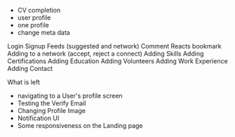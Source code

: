 - CV completion
- user profile
- one profile
- change meta data

Login
Signup
Feeds (suggested and network)
Comment
Reacts
bookmark
Adding to a network (accept, reject a connect)
Adding Skills
Adding Certifications
Adding Education
Adding Volunteers
Adding Work Experience
Adding Contact

What is left

- navigating to a User's profile screen
- Testing the Verify Email
- Changing Profile Image
- Notification UI
- Some responsiveness on the Landing page
